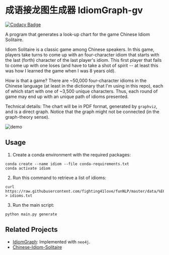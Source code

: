 # 成语接龙图生成器 IdiomGraph-gv

[![Codacy Badge](https://app.codacy.com/project/badge/Grade/43c10a8a5a434bb29eb0ef55126658ef)](https://www.codacy.com/gh/tslmy/idiomgraph-gv/dashboard?utm_source=github.com&amp;utm_medium=referral&amp;utm_content=tslmy/idiomgraph-gv&amp;utm_campaign=Badge_Grade)

A program that generates a look-up chart for the game Chinese Idiom Solitaire.

Idiom Solitaire is a classic game among Chinese speakers. In this game, players take turns to come up with an four-character idiom that starts with the last (forth) character of the last player's idiom. This first player that fails to come up with one loses (and have to take a shot of spirit -- at least this was how I learned the game when I was 8 years old).

How is that a game? There are ~50,000 four-character idioms in the Chinese language (at least in the dictionary that I'm using in this repo), each of which start with one of ~3,500 unique characters. Thus, each round of game may end up with an unique path of idioms presented.

Technical details: The chart will be in PDF format, generated by `graphviz`, and is a direct graph. Notice that the graph might not be connected (in the graph-theory sense).

![demo](https://i.imgur.com/OD3RQ9P.png)

## Usage

1. Create a conda environment with the required packages:

```shell
conda create --name idiom --file conda-requirements.txt
conda activate idiom
```

2. Run this command to retrieve a list of idioms:

```shell
curl https://raw.githubusercontent.com/fighting41love/funNLP/master/data/%E6%88%90%E8%AF%AD%E8%AF%8D%E5%BA%93/ChengYu_Corpus%EF%BC%885W%EF%BC%89.txt > idioms.txt
```

3. Run the main script:

```shell
python main.py generate
```

## Related Projects

- [IdiomGraph](https://github.com/shawlu95/IdiomGraph): Implemented with `neo4j`.
- [Chinese-Idiom-Solitaire](https://github.com/cslayers/Chinese-Idiom-Solitaire)
